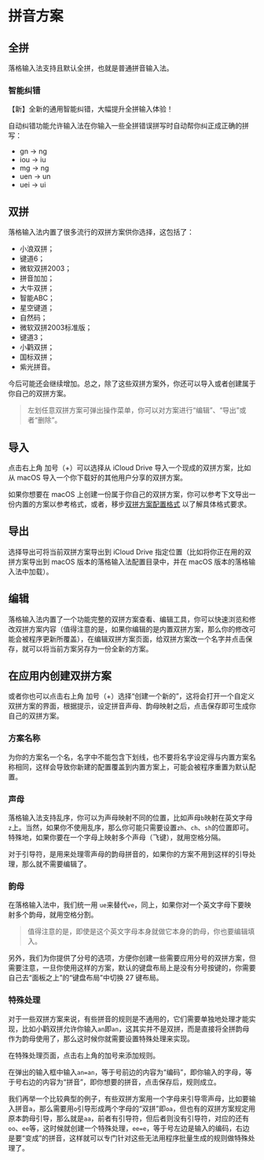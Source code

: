 # 拼音方案

## 全拼

落格输入法支持且默认全拼，也就是普通拼音输入法。

### 智能纠错

 【新】全新的通用智能纠错，大幅提升全拼输入体验！

 自动纠错功能允许输入法在你输入一些全拼错误拼写时自动帮你纠正成正确的拼写：

* gn → ng
* iou → iu
* mg → ng
* uen → un
* uei → ui

## 双拼

落格输入法内置了很多流行的双拼方案供你选择，这包括了：

* 小浪双拼；
* 键道6；
* 微软双拼2003；
* 拼音加加；
* 大牛双拼；
* 智能ABC；
* 星空键道；
* 自然码；
* 微软双拼2003标准版；
* 键道3；
* 小鹳双拼；
* 国标双拼；
* 紫光拼音。

今后可能还会继续增加。总之，除了这些双拼方案外，你还可以导入或者创建属于你自己的双拼方案。

> 左划任意双拼方案可弹出操作菜单，你可以对方案进行“编辑”、“导出”或者“删除”。

## 导入

点击右上角 加号（+）可以选择从 iCloud Drive 导入一个现成的双拼方案，比如从 macOS 导入一个你下载好的其他用户分享的双拼方案。

如果你想要在 macOS 上创建一份属于你自己的双拼方案，你可以参考下文导出一份内置的方案以参考格式，或者，移步[双拼方案配置格式](https://docs.logcg.com/jin-jie-ji-qiao/spformat) 以了解具体格式要求。

## 导出

选择导出可将当前双拼方案导出到 iCloud Drive 指定位置（比如将你正在用的双拼方案导出到 macOS 版本的落格输入法配置目录中，并在 macOS 版本的落格输入法中加载）。

## 编辑

落格输入法内置了一个功能完整的双拼方案查看、编辑工具，你可以快速浏览和修改双拼方案内容（值得注意的是，如果你编辑的是内置双拼方案，那么你的修改可能会被程序更新所覆盖），在编辑双拼方案页面，给双拼方案改一个名字并点击保存，就可以将当前方案另存为一份全新的方案。

## 在应用内创建双拼方案

或者你也可以点击右上角 加号（+）选择“创建一个新的”，这将会打开一个自定义双拼方案的界面，根据提示，设定拼音声母、韵母映射之后，点击保存即可生成你自己的双拼方案。

### 方案名称

为你的方案名一个名，名字中不能包含下划线，也不要将名字设定得与内置方案名称相同，这样会导致你新建的配置覆盖到内置方案上，可能会被程序重置为默认配置。

### 声母

落格输入法支持乱序，你可以为声母映射不同的位置，比如声母`b`映射在英文字母`z`上。当然，如果你不使用乱序，那么你可能只需要设置`zh`、`ch`、`sh`的位置即可。特殊地，如果你要在一个字母上映射多个声母（飞键），就用空格分隔。

对于引导符，是用来处理零声母的韵母拼音的，如果你的方案不用到这样的引导处理，那么就不需要编辑了。

### 韵母

在落格输入法中，我们统一用 `ue`来替代`ve`，同上，如果你对一个英文字母下要映射多个韵母，就用空格分割。

> 值得注意的是，即使是这个英文字母本身就做它本身的韵母，你也要编辑填入。

另外，我们为你提供了分号的选项，方便你创建一些需要应用分号的双拼方案，但需要注意，一旦你使用这样的方案，默认的键盘布局上是没有分号按键的，你需要自己去“面板之上”的“键盘布局”中切换 27 键布局。

### 特殊处理

对于一些双拼方案来说，有些拼音的规则是不通用的，它们需要单独地处理才能实现，比如小鹳双拼允许你输入`an`即`an`，这其实并不是双拼，而是直接将全拼韵母作为韵母使用了，那么这时候你就需要设置特殊处理来实现。

在特殊处理页面，点击右上角的加号来添加规则。

在弹出的输入框中输入`an=an`，等于号前边的内容为“编码”，即你输入的字母，等于号右边的内容为“拼音”，即你想要的拼音，点击保存后，规则成立。

我们再举一个比较典型的例子，有些双拼方案用一个字母来引导零声母，比如要输入拼音`a`，那么需要用`o`引导形成两个字母的“双拼”即`oa`，但也有的双拼方案规定用原本韵母引导，那么就是`aa`，前者有引导符，但后者则没有引导符，对应的还有`oo`、`ee`等，这时候就创建一个特殊处理，`ee=e`，等于号左边是输入的编码，右边是要“变成”的拼音，这样就可以专门针对这些无法用程序批量生成的规则做特殊处理了。

